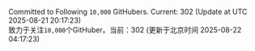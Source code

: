 Committed to Following `10,000` GitHubers. Current: <!-- FOLLOWING_COUNT -->302<!-- FOLLOWING_COUNT --> (Update at UTC <!-- LAST_UPDATED -->2025-08-21 20:17:23<!-- LAST_UPDATED -->)<br>
致力于关注`10,000`个GitHuber。当前：<!-- FOLLOWING_COUNT -->302<!-- FOLLOWING_COUNT --> (更新于北京时间 <!-- LAST_UPDATED_CST -->2025-08-22 04:17:23<!-- LAST_UPDATED_CST -->)
